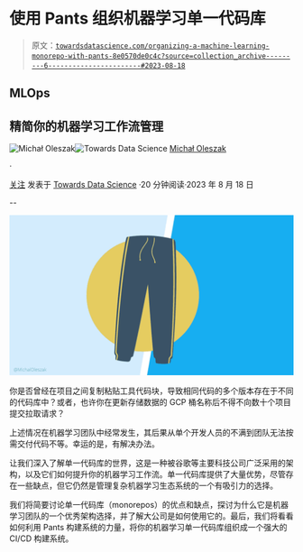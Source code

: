 # 使用 Pants 组织机器学习单一代码库

> 原文：[`towardsdatascience.com/organizing-a-machine-learning-monorepo-with-pants-8e0570de0c4c?source=collection_archive---------6-----------------------#2023-08-18`](https://towardsdatascience.com/organizing-a-machine-learning-monorepo-with-pants-8e0570de0c4c?source=collection_archive---------6-----------------------#2023-08-18)

## MLOps

## 精简你的机器学习工作流管理

[](https://michaloleszak.medium.com/?source=post_page-----8e0570de0c4c--------------------------------)![Michał Oleszak](https://michaloleszak.medium.com/?source=post_page-----8e0570de0c4c--------------------------------)[](https://towardsdatascience.com/?source=post_page-----8e0570de0c4c--------------------------------)![Towards Data Science](https://towardsdatascience.com/?source=post_page-----8e0570de0c4c--------------------------------) [Michał Oleszak](https://michaloleszak.medium.com/?source=post_page-----8e0570de0c4c--------------------------------)

·

[关注](https://medium.com/m/signin?actionUrl=https%3A%2F%2Fmedium.com%2F_%2Fsubscribe%2Fuser%2Fc58320fab2a8&operation=register&redirect=https%3A%2F%2Ftowardsdatascience.com%2Forganizing-a-machine-learning-monorepo-with-pants-8e0570de0c4c&user=Micha%C5%82+Oleszak&userId=c58320fab2a8&source=post_page-c58320fab2a8----8e0570de0c4c---------------------post_header-----------) 发表于 [Towards Data Science](https://towardsdatascience.com/?source=post_page-----8e0570de0c4c--------------------------------) ·20 分钟阅读·2023 年 8 月 18 日[](https://medium.com/m/signin?actionUrl=https%3A%2F%2Fmedium.com%2F_%2Fvote%2Ftowards-data-science%2F8e0570de0c4c&operation=register&redirect=https%3A%2F%2Ftowardsdatascience.com%2Forganizing-a-machine-learning-monorepo-with-pants-8e0570de0c4c&user=Micha%C5%82+Oleszak&userId=c58320fab2a8&source=-----8e0570de0c4c---------------------clap_footer-----------)

--

[](https://medium.com/m/signin?actionUrl=https%3A%2F%2Fmedium.com%2F_%2Fbookmark%2Fp%2F8e0570de0c4c&operation=register&redirect=https%3A%2F%2Ftowardsdatascience.com%2Forganizing-a-machine-learning-monorepo-with-pants-8e0570de0c4c&source=-----8e0570de0c4c---------------------bookmark_footer-----------)![](img/9a6317d603483978f49944578ae5d4f6.png)

你是否曾经在项目之间复制粘贴工具代码块，导致相同代码的多个版本存在于不同的代码库中？或者，也许你在更新存储数据的 GCP 桶名称后不得不向数十个项目提交拉取请求？

上述情况在机器学习团队中经常发生，其后果从单个开发人员的不满到团队无法按需交付代码不等。幸运的是，有解决办法。

让我们深入了解单一代码库的世界，这是一种被谷歌等主要科技公司广泛采用的架构，以及它们如何提升你的机器学习工作流。单一代码库提供了大量优势，尽管存在一些缺点，但它仍然是管理复杂机器学习生态系统的一个有吸引力的选择。

我们将简要讨论单一代码库（monorepos）的优点和缺点，探讨为什么它是机器学习团队的一个优秀架构选择，并了解大公司是如何使用它的。最后，我们将看看如何利用 Pants 构建系统的力量，将你的机器学习单一代码库组织成一个强大的 CI/CD 构建系统。
